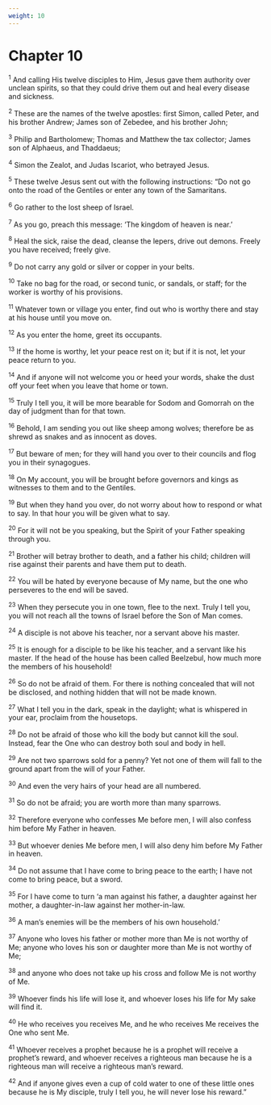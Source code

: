 ```yaml
---
weight: 10
---
```


# Chapter 10

<sup>1</sup> And calling His twelve disciples to Him, Jesus gave them authority over unclean spirits, so that they could drive them out and heal every disease and sickness. 

<sup>2</sup> These are the names of the twelve apostles: first Simon, called Peter, and his brother Andrew; James son of Zebedee, and his brother John; 

<sup>3</sup> Philip and Bartholomew; Thomas and Matthew the tax collector; James son of Alphaeus, and Thaddaeus; 

<sup>4</sup> Simon the Zealot, and Judas Iscariot, who betrayed Jesus. 

<sup>5</sup> These twelve Jesus sent out with the following instructions: “Do not go onto the road of the Gentiles or enter any town of the Samaritans. 

<sup>6</sup> Go rather to the lost sheep of Israel. 

<sup>7</sup> As you go, preach this message: ‘The kingdom of heaven is near.’ 

<sup>8</sup> Heal the sick, raise the dead, cleanse the lepers, drive out demons. Freely you have received; freely give. 

<sup>9</sup> Do not carry any gold or silver or copper in your belts. 

<sup>10</sup> Take no bag for the road, or second tunic, or sandals, or staff; for the worker is worthy of his provisions. 

<sup>11</sup> Whatever town or village you enter, find out who is worthy there and stay at his house until you move on. 

<sup>12</sup> As you enter the home, greet its occupants. 

<sup>13</sup> If the home is worthy, let your peace rest on it; but if it is not, let your peace return to you. 

<sup>14</sup> And if anyone will not welcome you or heed your words, shake the dust off your feet when you leave that home or town. 

<sup>15</sup> Truly I tell you, it will be more bearable for Sodom and Gomorrah on the day of judgment than for that town. 

<sup>16</sup> Behold, I am sending you out like sheep among wolves; therefore be as shrewd as snakes and as innocent as doves. 

<sup>17</sup> But beware of men; for they will hand you over to their councils and flog you in their synagogues. 

<sup>18</sup> On My account, you will be brought before governors and kings as witnesses to them and to the Gentiles. 

<sup>19</sup> But when they hand you over, do not worry about how to respond or what to say. In that hour you will be given what to say. 

<sup>20</sup> For it will not be you speaking, but the Spirit of your Father speaking through you. 

<sup>21</sup> Brother will betray brother to death, and a father his child; children will rise against their parents and have them put to death. 

<sup>22</sup> You will be hated by everyone because of My name, but the one who perseveres to the end will be saved. 

<sup>23</sup> When they persecute you in one town, flee to the next. Truly I tell you, you will not reach all the towns of Israel before the Son of Man comes. 

<sup>24</sup> A disciple is not above his teacher, nor a servant above his master. 

<sup>25</sup> It is enough for a disciple to be like his teacher, and a servant like his master. If the head of the house has been called Beelzebul, how much more the members of his household! 

<sup>26</sup> So do not be afraid of them. For there is nothing concealed that will not be disclosed, and nothing hidden that will not be made known. 

<sup>27</sup> What I tell you in the dark, speak in the daylight; what is whispered in your ear, proclaim from the housetops. 

<sup>28</sup> Do not be afraid of those who kill the body but cannot kill the soul. Instead, fear the One who can destroy both soul and body in hell. 

<sup>29</sup> Are not two sparrows sold for a penny? Yet not one of them will fall to the ground apart from the will of your Father. 

<sup>30</sup> And even the very hairs of your head are all numbered. 

<sup>31</sup> So do not be afraid; you are worth more than many sparrows. 

<sup>32</sup> Therefore everyone who confesses Me before men, I will also confess him before My Father in heaven. 

<sup>33</sup> But whoever denies Me before men, I will also deny him before My Father in heaven. 

<sup>34</sup> Do not assume that I have come to bring peace to the earth; I have not come to bring peace, but a sword. 

<sup>35</sup> For I have come to turn ‘a man against his father, a daughter against her mother, a daughter-in-law against her mother-in-law. 

<sup>36</sup> A man’s enemies will be the members of his own household.’ 

<sup>37</sup> Anyone who loves his father or mother more than Me is not worthy of Me; anyone who loves his son or daughter more than Me is not worthy of Me; 

<sup>38</sup> and anyone who does not take up his cross and follow Me is not worthy of Me. 

<sup>39</sup> Whoever finds his life will lose it, and whoever loses his life for My sake will find it. 

<sup>40</sup> He who receives you receives Me, and he who receives Me receives the One who sent Me. 

<sup>41</sup> Whoever receives a prophet because he is a prophet will receive a prophet’s reward, and whoever receives a righteous man because he is a righteous man will receive a righteous man’s reward. 

<sup>42</sup> And if anyone gives even a cup of cold water to one of these little ones because he is My disciple, truly I tell you, he will never lose his reward.” 


